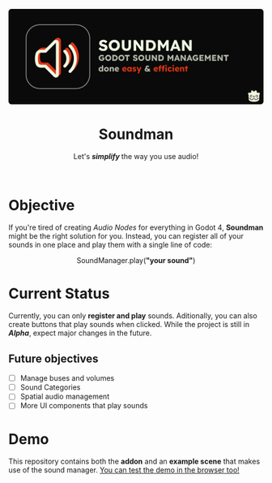 ![SoundMan](./textures/slides/SM_1.png)

<h1 align="center"> Soundman </h1>
<p align="center"> Let's <b> <i>simplify</i> </b> the way you use audio! </p>
</br>

# Objective
If you're tired of creating <i>Audio Nodes</i> for everything in Godot 4, <b>Soundman</b> might be the right solution for you. Instead, you can register all of your sounds in one place and play them with a single line of code: 

<p align="center">SoundManager.play(<b>"your sound"</b>) </p>

# Current Status
Currently, you can only **register and play** sounds. Aditionally, you can also create buttons that play sounds when clicked. While the project is still in ***Alpha***, expect major changes in the future.

## Future objectives
- [ ] Manage buses and volumes
- [ ] Sound Categories
- [ ] Spatial audio management
- [ ] More UI components that play sounds

# Demo
This repository contains both the **addon** and an **example scene** that makes use of the sound manager.
[You can test the demo in the browser too!](https://sebitcr.itch.io/soundman-demo)
